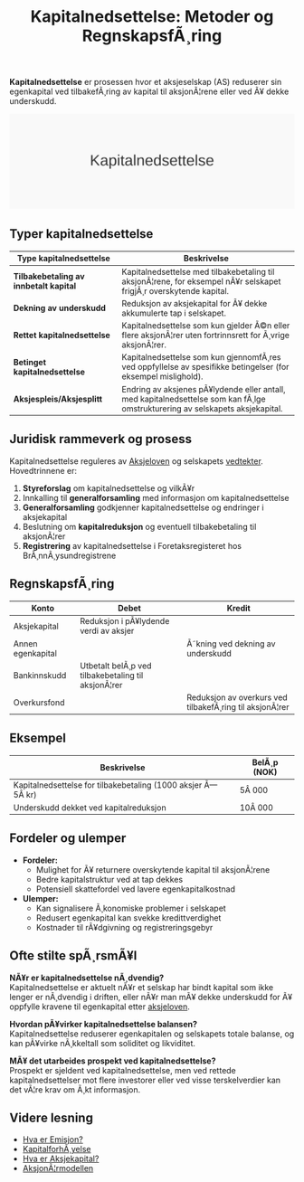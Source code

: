 ﻿---
title: "Kapitalnedsettelse: Metoder og RegnskapsfÃ¸ring"
meta_title: "Kapitalnedsettelse: Metoder og RegnskapsfÃ¸ring"
meta_description: '**Kapitalnedsettelse** er prosessen hvor et aksjeselskap (AS) reduserer sin egenkapital ved tilbakefÃ¸ring av kapital til aksjonÃ¦rene eller ved Ã¥ dekke unders...'
slug: kapitalnedsettelse
type: blog
layout: pages/single
---

**Kapitalnedsettelse** er prosessen hvor et aksjeselskap (AS) reduserer sin egenkapital ved tilbakefÃ¸ring av kapital til aksjonÃ¦rene eller ved Ã¥ dekke underskudd.

![Kapitalnedsettelse konsept](kapitalnedsettelse-image.svg)

## Typer kapitalnedsettelse

| Type kapitalnedsettelse                  | Beskrivelse                                                                                             |
|------------------------------------------|---------------------------------------------------------------------------------------------------------|
| **Tilbakebetaling av innbetalt kapital** | Kapitalnedsettelse med tilbakebetaling til aksjonÃ¦rene, for eksempel nÃ¥r selskapet frigjÃ¸r overskytende kapital. |
| **Dekning av underskudd**                | Reduksjon av aksjekapital for Ã¥ dekke akkumulerte tap i selskapet.                                      |
| **Rettet kapitalnedsettelse**            | Kapitalnedsettelse som kun gjelder Ã©n eller flere aksjonÃ¦rer uten fortrinnsrett for Ã¸vrige aksjonÃ¦rer.   |
| **Betinget kapitalnedsettelse**          | Kapitalnedsettelse som kun gjennomfÃ¸res ved oppfyllelse av spesifikke betingelser (for eksempel mislighold). |
| **Aksjespleis/Aksjesplitt**              | Endring av aksjenes pÃ¥lydende eller antall, med kapitalnedsettelse som kan fÃ¸lge omstrukturering av selskapets aksjekapital. |

## Juridisk rammeverk og prosess

Kapitalnedsettelse reguleres av [Aksjeloven](/blogs/regnskap/hva-er-aksjeloven "Hva er Aksjeloven? Regler for Aksjeselskaper i Norge") og selskapets [vedtekter](/blogs/regnskap/hva-er-vedtekter-for-aksjeselskap "Hva er Vedtekter for Aksjeselskap? Krav og Innhold"). Hovedtrinnene er:

1. **Styreforslag** om kapitalnedsettelse og vilkÃ¥r
2. Innkalling til **generalforsamling** med informasjon om kapitalnedsettelse
3. **Generalforsamling** godkjenner kapitalnedsettelse og endringer i aksjekapital
4. Beslutning om **kapitalreduksjon** og eventuell tilbakebetaling til aksjonÃ¦rer
5. **Registrering** av kapitalnedsettelse i Foretaksregisteret hos BrÃ¸nnÃ¸ysundregistrene

## RegnskapsfÃ¸ring

| Konto             | Debet                                             | Kredit                                               |
|-------------------|---------------------------------------------------|------------------------------------------------------|
| Aksjekapital      | Reduksjon i pÃ¥lydende verdi av aksjer             |                                                      |
| Annen egenkapital |                                                   | Ã˜kning ved dekning av underskudd                     |
| Bankinnskudd      | Utbetalt belÃ¸p ved tilbakebetaling til aksjonÃ¦rer  |                                                      |
| Overkursfond      |                                                   | Reduksjon av overkurs ved tilbakefÃ¸ring til aksjonÃ¦rer |

## Eksempel

| Beskrivelse                                                   | BelÃ¸p (NOK) |
|---------------------------------------------------------------|-------------|
| Kapitalnedsettelse for tilbakebetaling (1000 aksjer Ã— 5Â kr)   | 5Â 000       |
| Underskudd dekket ved kapitalreduksjon                         | 10Â 000      |

## Fordeler og ulemper

- **Fordeler:**
  - Mulighet for Ã¥ returnere overskytende kapital til aksjonÃ¦rene
  - Bedre kapitalstruktur ved at tap dekkes
  - Potensiell skattefordel ved lavere egenkapitalkostnad
- **Ulemper:**
  - Kan signalisere Ã¸konomiske problemer i selskapet
  - Redusert egenkapital kan svekke kredittverdighet
  - Kostnader til rÃ¥dgivning og registreringsgebyr

## Ofte stilte spÃ¸rsmÃ¥l

**NÃ¥r er kapitalnedsettelse nÃ¸dvendig?**  
Kapitalnedsettelse er aktuelt nÃ¥r et selskap har bindt kapital som ikke lenger er nÃ¸dvendig i driften, eller nÃ¥r man mÃ¥ dekke underskudd for Ã¥ oppfylle kravene til egenkapital etter [aksjeloven](/blogs/regnskap/hva-er-aksjeloven "Hva er Aksjeloven? Regler for Aksjeselskaper i Norge").

**Hvordan pÃ¥virker kapitalnedsettelse balansen?**  
Kapitalnedsettelse reduserer egenkapitalen og selskapets totale balanse, og kan pÃ¥virke nÃ¸kkeltall som soliditet og likviditet.

**MÃ¥ det utarbeides prospekt ved kapitalnedsettelse?**  
Prospekt er sjeldent ved kapitalnedsettelse, men ved rettede kapitalnedsettelser mot flere investorer eller ved visse terskelverdier kan det vÃ¦re krav om Ã¸kt informasjon.

## Videre lesning

- [Hva er Emisjon?](/blogs/regnskap/emisjon "Hva er Emisjon? En komplett guide til kapitalforhÃ¸yelse og aksjeutstedelse")
- [KapitalforhÃ¸yelse](/blogs/regnskap/kapitalforhoyelse "KapitalforhÃ¸yelse: Metoder og RegnskapsfÃ¸ring")
- [Hva er Aksjekapital?](/blogs/regnskap/hva-er-aksjekapital "Hva er Aksjekapital? Komplett guide til aksjekapital og selskapsetablering")
- [AksjonÃ¦rmodellen](/blogs/regnskap/aksjonaermodellen "AksjonÃ¦rmodellen: Skattemodell for Utbytte og Gevinst")
